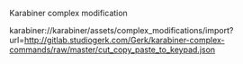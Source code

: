 Karabiner complex modification

karabiner://karabiner/assets/complex_modifications/import?url=http://gitlab.studiogerk.com/Gerk/karabiner-complex-commands/raw/master/cut_copy_paste_to_keypad.json
